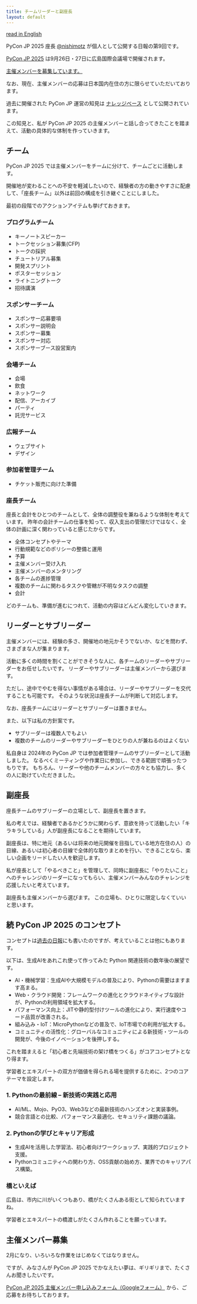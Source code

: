 ```yaml
---
title: チームリーダーと副座長
layout: default
---
```


[read in English](https://pyconjp-2025-chair.nishimotz.com/2025/02/02/teams-en.html)

PyCon JP 2025 座長 [@nishimotz](https://d.nishimotz.com/aboutme) が個人として公開する日報の第9回です。

[PyCon JP 2025](https://2025.pycon.jp/) は9月26日・27日に広島国際会議場で開催されます。

[主催メンバーを募集しています。](https://pyconjp.blogspot.com/2024/12/call-for-organizing-members-ja.html)

なお、現在、主催メンバーの応募は日本国内在住の方に限らせていただいております。

過去に開催された PyCon JP 運営の知見は [ナレッジベース](https://pyconjp.atlassian.net/wiki/spaces/pyconjp/pages/846528558/Teams) として公開されています。

この知見と、私が PyCon JP 2025 の主催メンバーと話し合ってきたことを踏まえて、活動の具体的な体制を作っていきます。

## チーム

PyCon JP 2025 では主催メンバーをチームに分けて、チームごとに活動します。

開催地が変わることへの不安を軽減したいので、経験者の方の動きやすさに配慮して、「座長チーム」以外は前回の構成を引き継ぐことにしました。

最初の段階でのアクションアイテムも挙げておきます。

### プログラムチーム

- キーノートスピーカー
- トークセッション募集(CFP)
- トークの採択
- チュートリアル募集
- 開発スプリント
- ポスターセッション
- ライトニングトーク
- 招待講演

### スポンサーチーム

- スポンサー応募要項
- スポンサー説明会
- スポンサー募集
- スポンサー対応
- スポンサーブース設営案内

### 会場チーム

- 会場
- 飲食
- ネットワーク
- 配信、アーカイブ
- パーティ
- 託児サービス

### 広報チーム

- ウェブサイト
- デザイン

### 参加者管理チーム

- チケット販売に向けた準備

### 座長チーム

座長と会計をひとつのチームとして、全体の調整役を兼ねるような体制を考えています。
昨年の会計チームの仕事を知って、収入支出の管理だけではなく、全体の計画に深く関わっていると感じたからです。

- 全体コンセプトやテーマ
- 行動規範などのポリシーの整備と運用
- 予算
- 主催メンバー受け入れ
- 主催メンバーのメンタリング
- 各チームの進捗管理
- 複数のチームに関わるタスクや管轄が不明なタスクの調整
- 会計

どのチームも、準備が進むにつれて、活動の内容はどんどん変化していきます。

## リーダーとサブリーダー

主催メンバーには、経験の多さ、開催地の地元かそうでないか、などを問わず、さまざまな人が集まります。

活動に多くの時間を割くことができそうな人に、各チームのリーダーやサブリーダーをお任せしたいです。
リーダーやサブリーダーは主催メンバーから選びます。

ただし、途中でやむを得ない事情がある場合は、リーダーやサブリーダーを交代することも可能です。
そのような状況は座長チームが判断して対応します。

なお、座長チームにはリーダーとサブリーダーは置きません。

また、以下は私の方針案です。

- サブリーダーは複数人でもよい
- 複数のチームのリーダーやサブリーダーをひとりの人が兼ねるのはよくない

私自身は 2024年の PyCon JP では参加者管理チームのサブリーダーとして活動しました。
なるべくミーティングや作業日に参加し、できる範囲で頑張ったつもりです。
もちろん、リーダーや他のチームメンバーの方々とも協力し、多くの人に助けていただきました。

## 副座長

座長チームのサブリーダーの立場として、副座長を置きます。

私の考えでは、経験者であるかどうかに関わらず、意欲を持って活動したい「キラキラしている」人が副座長になることを期待しています。

副座長は、特に地元（あるいは将来の地元開催を目指している地方在住の人）の目線、あるいは初心者の目線で全体的な取りまとめを行い、できることなら、楽しい企画をリードしたい人を歓迎します。

私が座長として「やるべきこと」を管理して、同時に副座長に「やりたいこと」へのチャレンジのリーダーになってもらい、主催メンバーみんなのチャレンジを応援したいと考えています。

副座長も主催メンバーから選びます。
この立場も、ひとりに限定しなくていいと思います。

## 続 PyCon JP 2025 のコンセプト

コンセプトは[過去の日報](https://pyconjp-2025-chair.nishimotz.com/2025/01/21/concepts-for-pycon-jp.html)にも書いたのですが、考えていることは他にもあります。

以下は、生成AIをあれこれ使って作ってみた Python 関連技術の数年後の展望です。

- AI・機械学習：生成AIや大規模モデルの普及により、Pythonの需要はますます高まる。
- Web・クラウド開発：フレームワークの進化とクラウドネイティブな設計が、Pythonの利用領域を拡大する。
- パフォーマンス向上：JITや静的型付けツールの進化により、実行速度やコード品質が改善される。
- 組み込み・IoT：MicroPythonなどの普及で、IoT市場での利用が拡大する。
- コミュニティの活性化：グローバルなコミュニティによる新技術・ツールの開発が、今後のイノベーションを後押しする。

これを踏まえると「初心者と先端技術の架け橋をつくる」がコアコンセプトとなり得ます。

学習者とエキスパートの双方が価値を得られる場を提供するために、2つのコアテーマを設定します。

### 1. Pythonの最前線 – 新技術の実践と応用

- AI/ML、Mojo、PyO3、Web3などの最新技術のハンズオンと実装事例。
- 競合言語との比較、パフォーマンス最適化、セキュリティ課題の議論。

### 2. Pythonの学びとキャリア形成

- 生成AIを活用した学習法、初心者向けワークショップ、実践的プロジェクト支援。
- Pythonコミュニティへの関わり方、OSS貢献の始め方、業界でのキャリアパス構築。

### 橋といえば

広島は、市内に川がいくつもあり、橋がたくさんある街として知られていますね。

学習者とエキスパートの橋渡しがたくさん作れることを願っています。

## 主催メンバー募集

2月になり、いろいろな作業をはじめなくてはなりません。

ですが、みなさんが PyCon JP 2025 でかなえたい夢は、ギリギリまで、たくさんお聞きしたいです。

[PyCon JP 2025 主催メンバー申し込みフォーム（Googleフォーム）](https://forms.gle/7irqYKhZVj7AY7LfA) から、ご応募をお待ちしております。
